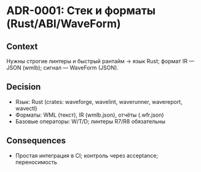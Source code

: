 # ADR-0001: Стек и форматы (Rust/ABI/WaveForm)
## Context
Нужны строгие линтеры и быстрый рантайм → язык Rust; формат IR — JSON (wmlb); сигнал — WaveForm (JSON).

## Decision
- Язык: Rust (crates: waveforge, wavelint, waverunner, wavereport, wavectl)
- Форматы: WML (текст), IR (wmlb.json), отчёты (.wfr.json)
- Базовые операторы: W/T/D; линтеры R7/R8 обязательны

## Consequences
- Простая интеграция в CI; контроль через acceptance; переносимость
